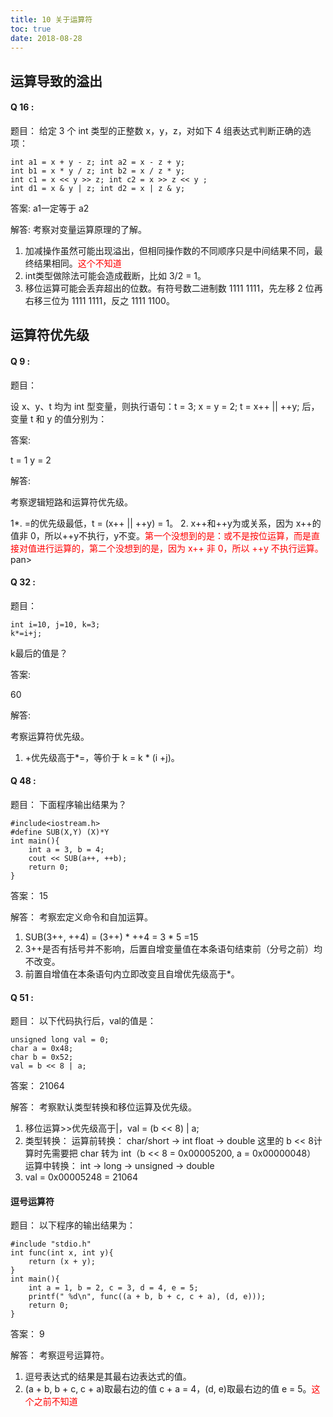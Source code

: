 ```yaml
---
title: 10 关于运算符
toc: true
date: 2018-08-28
---
```




## 运算导致的溢出




#### Q 16 :

题目：
给定 3 个 int 类型的正整数 x，y，z，对如下 4 组表达式判断正确的选项：

```
int a1 = x + y - z; int a2 = x - z + y;
int b1 = x * y / z; int b2 = x / z * y;
int c1 = x << y >> z; int c2 = x >> z << y ;
int d1 = x & y | z; int d2 = x | z & y;
```

答案:
a1一定等于 a2

解答:
考察对变量运算原理的了解。
1. 加减操作虽然可能出现溢出，但相同操作数的不同顺序只是中间结果不同，最终结果相同。<span style="color:red;">这个不知道</span>
2. int类型做除法可能会造成截断，比如 3/2 = 1。
3. 移位运算可能会丢弃超出的位数。有符号数二进制数 1111 1111，先左移 2 位再右移三位为 1111 1111，反之 1111 1100。


## 运算符优先级

#### Q 9 :

题目：

设 x、y、t 均为 int 型变量，则执行语句：t = 3; x = y = 2; t = x++ || ++y; 后，变量 t 和 y 的值分别为：

答案:

t = 1
y = 2

解答:

考察逻辑短路和运算符优先级。

1*. =的优先级最低，t = (x++ || ++y) = 1。
2. x++和++y为或关系，因为 x++的值非 0，所以++y不执行，y不变。<span style="color:red;">第一个没想到的是：或不是按位运算，而是直接对值进行运算的，第二个没想到的是，因为 x++ 非 0，所以 ++y 不执行运算。</span>
pan>



#### Q 32 :

题目：

```
int i=10, j=10, k=3;
k*=i+j;
```

k最后的值是？

答案:

60

解答:

考察运算符优先级。

1. +优先级高于*=，等价于 k = k * (i +j)。





#### Q 48 :

题目：
下面程序输出结果为？
```
#include<iostream.h>
#define SUB(X,Y) (X)*Y
int main(){
    int a = 3, b = 4;
    cout << SUB(a++, ++b);
    return 0;
}
```

答案：
15

解答：
考察宏定义命令和自加运算。
1. SUB(3++, ++4) = (3++) * ++4 = 3 * 5 =15
2. 3++是否有括号并不影响，后置自增变量值在本条语句结束前（分号之前）均不改变。
3. 前置自增值在本条语句内立即改变且自增优先级高于*。







#### Q 51 :

题目：
以下代码执行后，val的值是：
```
unsigned long val = 0;
char a = 0x48;
char b = 0x52;
val = b << 8 | a;
```

答案：
21064

解答：
考察默认类型转换和移位运算及优先级。
1. 移位运算>>优先级高于|，val = (b << 8) | a;
2. 类型转换：
    运算前转换：
        char/short -> int
        float -> double
        这里的 b << 8计算时先需要把 char 转为 int（b << 8 = 0x00005200, a = 0x00000048）
    运算中转换：
        int -> long -> unsigned -> double
3. val = 0x00005248 =  21064






#### 逗号运算符

题目：
以下程序的输出结果为：

```
#include "stdio.h"
int func(int x, int y){
    return (x + y);
}
int main(){
    int a = 1, b = 2, c = 3, d = 4, e = 5;
    printf(" %d\n", func((a + b, b + c, c + a), (d, e)));
    return 0;
}
```

答案：
9

解答：
考察逗号运算符。
1. 逗号表达式的结果是其最右边表达式的值。
2. (a + b, b + c, c + a)取最右边的值 c + a = 4，(d, e)取最右边的值 e = 5。<span style="color:red;">这个之前不知道</span>
